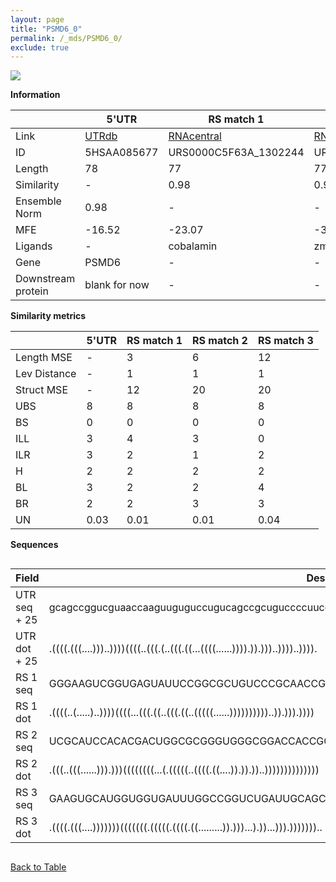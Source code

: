 ```yaml
---
layout: page
title: "PSMD6_0"
permalink: /_mds/PSMD6_0/
exclude: true
---
```




![](../../alns_9.28.22/aln_5HSAA085677_0.991.png?raw=true)


**Information**

| | 5'UTR       | RS match 1   | RS match 2  | RS match 3 |
| ---- | ----------- | ----------- | ----------- | ----------- |
| Link | <a href="http://utrdb.ba.itb.cnr.it/getutr/5HSAA085677/1" target="_blank" rel="noopener noreferrer">UTRdb</a>   | <a href="https://rnacentral.org/rna/URS0000C5F63A/1302244" target="_blank" rel="noopener noreferrer">RNAcentral</a>     |<a href="https://rnacentral.org/rna/URS000231D29F/1032480" target="_blank" rel="noopener noreferrer">RNAcentral</a>  | <a href="https://rnacentral.org/rna/URS0000BFB77C/1736531" target="_blank" rel="noopener noreferrer">RNAcentral</a>   |
| ID | 5HSAA085677     | URS0000C5F63A_1302244     | URS000231D29F_1032480     | URS0000BFB77C_1736531     |
| Length | 78     |  77    | 77   |  79    |
| Similarity | - | 0.98 | 0.98 | 0.97 |
| Ensemble Norm | 0.98 | - | - | - |
| MFE | -16.52 | -23.07 | -30.86 | -18.94 |
| Ligands | - | cobalamin | zmp-ztp | SAM |
| Gene | PSMD6 | - | - | - |
| Downstream protein | blank for now    |    -    | -  | - |


**Similarity metrics**

| | 5'UTR       | RS match 1   | RS match 2  | RS match 3 |
| ---- | ----------- | ----------- | ----------- | ----------- |
| Length MSE | - | 3 | 6 | 12 |
| Lev Distance | - | 1 | 1 | 1 |
| Struct MSE | - | 12 | 20 | 20 |
| UBS| 8 | 8 | 8 | 8 |
| BS | 0 | 0 | 0 | 0 |
| ILL | 3 | 4 | 3 | 0 |
| ILR | 3 | 2 | 1 | 2 |
| H | 2 | 2 | 2 | 2 |
| BL | 3 | 2 | 2 | 4 |
| BR | 2 | 2 | 3 | 3 |
| UN | 0.03 | 0.01 | 0.01 | 0.04 |

**Sequences**


<div style="overflow-x:auto;">

<table>
<colgroup>
<col width="30%" />
<col width="70%" />
</colgroup>
<thead>
<tr class="header">
<th>Field</th>
<th>Description</th>
</tr>
</thead>
<tbody>
<tr>
<td markdown="span">UTR seq + 25 </td>
<td markdown="span"> gcagccggucguaaccaaguuguguccugucagccgcuguccccuucgccgcgATGAATGAGAGTAACGACTCGACAA </td>
</tr>
<tr>
<td markdown="span">UTR dot + 25  </td>
<td markdown="span"> .((((.(((....)))..))))((((..(((.(..(((.((...((((......)))).)).)))..))))..)))).
</td>
</tr>


<tr>
<td markdown="span">RS 1 seq </td>
<td markdown="span"> GGGAAGUCGGUGAGUAUUCCGGCGCUGUCCCGCAACCGUGACCUGGAUGUGUUAAUUCAUCUGGAAGCCGGAACGCC
</td>
</tr>


<tr>
<td markdown="span">RS 1 dot </td>
<td markdown="span"> .((((..(.....)..))))((((...(((.((..(((.((..(((((......))))))))))..)).))).))))
</td>
</tr>


<tr>
<td markdown="span">RS 2 seq </td>
<td markdown="span"> UCGCAUCCACACGACUGGCGCGGGUGGGCGGACCACCGGGGAGUGACGUCAGGGCAUCGACCGCCUGGGUGCCCGCC
</td>
</tr>


<tr>
<td markdown="span">RS 2 dot </td>
<td markdown="span"> .(((..(((......))).)))((((((((...(.(((((..((((.((....)).)).))..))))))))))))))
</td>
</tr>


<tr>
<td markdown="span">RS 3 seq </td>
<td markdown="span"> GAAGUGCAUGGUGGUGAUUUGGCCGGUCUGAUUGCAGCCACCUAAAACAAGUCGCUAAAGGGACCUUCGAGCCGGCCGC
</td>
</tr>


<tr>
<td markdown="span">RS 3 dot </td>
<td markdown="span"> .((((.(((....)))))))(((((((.(((((.((((.((.........)).)))...).))...))).)))))))..
</td>
</tr>

</tbody>
</table>


</div>


[Back to Table](../../display)
